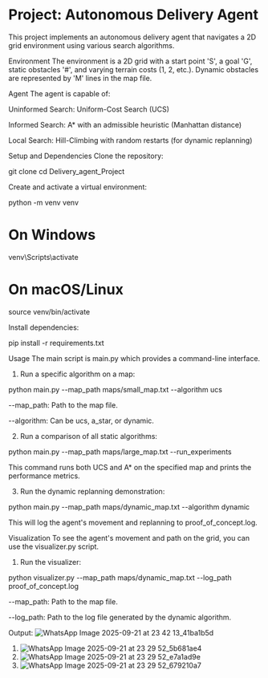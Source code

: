 # **Project: Autonomous Delivery Agent**

This project implements an autonomous delivery agent that navigates a 2D grid environment using various search algorithms.

Environment
The environment is a 2D grid with a start point 'S', a goal 'G', static obstacles '#', and varying terrain costs (1, 2, etc.). Dynamic obstacles are represented by 'M' lines in the map file.

Agent
The agent is capable of:

Uninformed Search: Uniform-Cost Search (UCS)

Informed Search: A* with an admissible heuristic (Manhattan distance)

Local Search: Hill-Climbing with random restarts (for dynamic replanning)

Setup and Dependencies
Clone the repository:

git clone <your-repository-url>
cd Delivery_agent_Project

Create and activate a virtual environment:

python -m venv venv
# On Windows
venv\Scripts\activate
# On macOS/Linux
source venv/bin/activate

Install dependencies:

pip install -r requirements.txt

Usage
The main script is main.py which provides a command-line interface.

1. Run a specific algorithm on a map:

python main.py --map_path maps/small_map.txt --algorithm ucs

--map_path: Path to the map file.

--algorithm: Can be ucs, a_star, or dynamic.

2. Run a comparison of all static algorithms:

python main.py --map_path maps/large_map.txt --run_experiments

This command runs both UCS and A* on the specified map and prints the performance metrics.

3. Run the dynamic replanning demonstration:

python main.py --map_path maps/dynamic_map.txt --algorithm dynamic

This will log the agent's movement and replanning to proof_of_concept.log.

Visualization
To see the agent's movement and path on the grid, you can use the visualizer.py script.

1. Run the visualizer:

python visualizer.py --map_path maps/dynamic_map.txt --log_path proof_of_concept.log

--map_path: Path to the map file.

--log_path: Path to the log file generated by the dynamic algorithm.

Output:
![WhatsApp Image 2025-09-21 at 23 42 13_41ba1b5d](https://github.com/user-attachments/assets/b026a3c6-6e08-43e6-98eb-aba9f996f384)
1. ![WhatsApp Image 2025-09-21 at 23 29 52_5b681ae4](https://github.com/user-attachments/assets/65c7078c-c340-442f-8583-9eb9c03b8108)
2. ![WhatsApp Image 2025-09-21 at 23 29 52_e7a1ad9e](https://github.com/user-attachments/assets/5b95bb16-ff3a-428f-b9a7-93877957f73e)
3. ![WhatsApp Image 2025-09-21 at 23 29 52_679210a7](https://github.com/user-attachments/assets/6bb76340-a9c7-4824-a557-87dc5d1f3cde)




